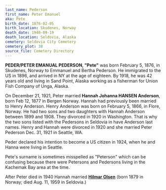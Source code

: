 ```yaml
---
last_name: Pederson
first_name: Peter Emanuel
aka: Pete
birth_date: 1876-02-05
birth_location: Skudenes, Norway
death_date: 1940-09-19
death_location: Seldovia, Alaska
cemetery: Seldovia City Cemetery
cemetery_plot: 38
source_file: Cemetery Directory
---
```

**PEDER/PETER EMANUAL PEDERSON, "Pete"** was born February 5, 1876, in Skudenes, Norway to Emmanuel and Bertha Pederson.  He immigrated to the US in 1896, and arrived in NY at the age of eighteen. By 1918, he was 42 years old and living in Sand Point, Alaska working as a fisherman for Union Fish Company of Unga, Alaska. 

On December 21, 1921, Peter married **Hannah Johanna HANSEN Anderson**, born Feb 12, 1877 in Bergen Norway.  Hannah had previously been married to Henry Anderson. Henry Anderson was born on February 5, 1866, in Flore, Norway. He had two sons and two daughters with Hannah Anderson between 1899 and 1908. They divorced in 1920 in Washington. That is why the two sons listed with the Pedersons in Seldovia in have Anderson last names.  Henry and Hannah were divorced in 1920 and she married Peter Pederson Dec. 31, 1921 in Seattle, WA.  

Peder declared his intention to become a US citizen in 1924, when he and Hanna were living in Seattle. 

Pete's surname is sometimes misspelled as "Peterson" which can be confusing because there were Petersons and Pedersons living in the Kachemak Bay area at the time.

After Peter died in 1940 Hannah married [**Hilmar Olsen**](./Olsen_Hilmar.md) (born 1879 in Norway; died Aug. 11, 1959 in Seldovia.)
